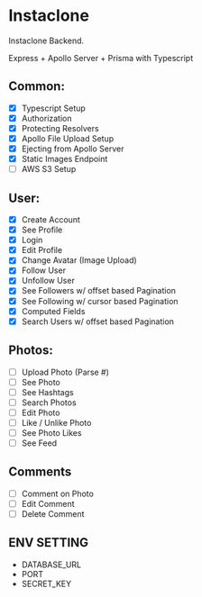 # Instaclone

Instaclone Backend.

Express + Apollo Server + Prisma with Typescript

## Common:

- [x] Typescript Setup
- [x] Authorization
- [x] Protecting Resolvers
- [x] Apollo File Upload Setup
- [x] Ejecting from Apollo Server
- [x] Static Images Endpoint
- [ ] AWS S3 Setup

## User:

- [x] Create Account
- [x] See Profile
- [x] Login
- [x] Edit Profile
- [x] Change Avatar (Image Upload)
- [x] Follow User
- [x] Unfollow User
- [x] See Followers w/ offset based Pagination
- [x] See Following w/ cursor based Pagination
- [x] Computed Fields
- [x] Search Users w/ offset based Pagination

## Photos:

- [ ] Upload Photo (Parse #)
- [ ] See Photo
- [ ] See Hashtags
- [ ] Search Photos
- [ ] Edit Photo
- [ ] Like / Unlike Photo
- [ ] See Photo Likes
- [ ] See Feed

## Comments

- [ ] Comment on Photo
- [ ] Edit Comment
- [ ] Delete Comment

## ENV SETTING

- DATABASE_URL
- PORT
- SECRET_KEY
